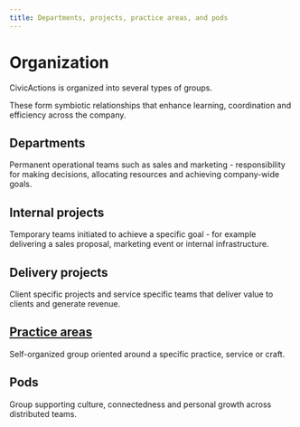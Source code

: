 ```yaml
---
title: Departments, projects, practice areas, and pods
---
```


# Organization

CivicActions is organized into several types of groups.

These form symbiotic relationships that enhance learning, coordination and efficiency across the company.

## Departments

Permanent operational teams such as sales and marketing - responsibility for making decisions, allocating resources and achieving company-wide goals.

## Internal projects

Temporary teams initiated to achieve a specific goal - for example delivering a sales proposal, marketing event or internal infrastructure.

## Delivery projects

Client specific projects and service specific teams that deliver value to clients and generate revenue.

## [Practice areas](../practice-areas/about-practice-areas.md)

Self-organized group oriented around a specific practice, service or craft.

## Pods

Group supporting culture, connectedness and personal growth across distributed teams.
